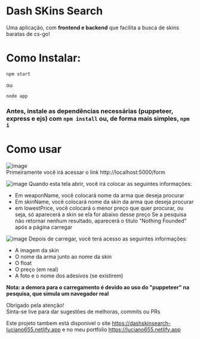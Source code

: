 # Dash SKins Search
Uma aplicação, com <strong>frontend e backend</strong> que facilita a busca de skins baratas de cs-go!

# Como Instalar:
```
npm start
```
ou
```
node app
```
### Antes, instale as dependências necessárias (puppeteer, express e ejs) com `npm install` ou, de forma mais simples, `npm i`

# Como usar
![image](https://user-images.githubusercontent.com/83819836/202476216-4fcd01f0-9c1c-4eba-9b6a-84f6f06fee98.png)<br>
Primeiramente você irá acessar o link http://localhost:5000/form

![image](https://user-images.githubusercontent.com/83819836/202476496-f612ba3a-c2b0-41c7-ae4e-70b50e930e0f.png)
Quando esta tela abrir, você irá colocar as seguintes informações:
- Em weaponName, você colocará nome da arma que deseja procurar
- Em skinName, você colocará nome da skin da arma que deseja procurar
- em lowestPrice, você colocará o menor preço que quer procurar, ou seja, só aparecerá a skin se ela for abaixo desse preço
Se a pesquisa não retornar nenhum resultado, aparecerá o titulo "Nothing Founded" após a página carregar

![image](https://user-images.githubusercontent.com/83819836/202477302-1ab62981-f411-4d53-b53b-ac663e8fe04c.png)
Depois de carregar, você terá acesso as seguintes informações:
- A imagem da skin
- O nome da arma junto ao nome da skin
- O float
- O preço (em real)
- A foto e o nome dos adesivos (se existirem)

<strong>Nota: a demora para o carregamento é devido ao uso do "puppeteer" na pesquisa, que simula um navegador real</strong>

Obrigado pela atenção!<br>
Sinta-se live para dar sugestões de melhoras, commits ou PRs

Este projeto tambem está disponivel o site https://dashskinsearch-luciano655.netlify.app e no meu portfolio https://luciano655.netlify.app
